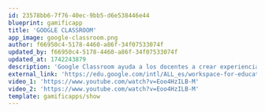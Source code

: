 ```yaml
---
id: 23578bb6-7f76-40ec-9bb5-d6e538446e44
blueprint: gamificapp
title: 'GOOGLE CLASSROOM'
app_image: google-classroom.png
author: f66950c4-5178-4460-a86f-34f07533074f
updated_by: f66950c4-5178-4460-a86f-34f07533074f
updated_at: 1742243879
description: 'Google Classroom ayuda a los docentes a crear experiencias de aprendizaje atractivas que pueden personalizar, gestionar y medir.'
external_link: 'https://edu.google.com/intl/ALL_es/workspace-for-education/products/classroom/'
video_1: 'https://www.youtube.com/watch?v=Eoo4HzILB-M'
video_2: 'https://www.youtube.com/watch?v=Eoo4HzILB-M'
template: gamificapps/show
---
```

